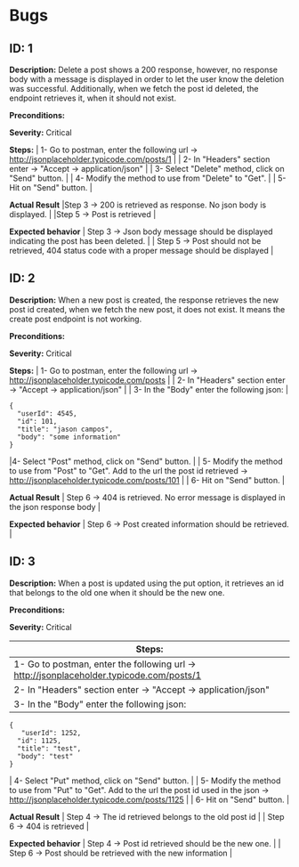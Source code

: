 # Bugs

## ID: 1

**Description:**
Delete a post shows a 200 response, however, no response body with a message is displayed in order to let the user know the deletion was successful.
Additionally, when we fetch the post id deleted, the endpoint retrieves it, when it should not exist.

**Preconditions:**
 
**Severity:**
Critical


**Steps:**
| 1- Go to postman, enter the following url -> http://jsonplaceholder.typicode.com/posts/1 |
| 2- In "Headers" section enter -> "Accept -> application/json" |
| 3- Select "Delete" method, click on "Send" button. |
| 4- Modify the method to use from "Delete" to "Get". |
| 5- Hit on "Send" button. |

**Actual Result**
|Step 3 -> 200 is retrieved as response. No json body is displayed. |
|Step 5 -> Post is retrieved |

**Expected behavior**
| Step 3 -> Json body message should be displayed indicating the post has been deleted. |
| Step 5 -> Post should not be retrieved, 404 status code with a proper message should be displayed |



## ID: 2

**Description:**
When a new post is created, the response retrieves the new post id created, when we fetch the new post, it does not exist.
It means the create post endpoint is not working.

**Preconditions:**
 
**Severity:**
Critical


**Steps:**
| 1- Go to postman, enter the following url -> http://jsonplaceholder.typicode.com/posts |
| 2- In "Headers" section enter -> "Accept -> application/json" |
| 3- In the "Body" enter the following json: |
```shell
{
  "userId": 4545,
  "id": 101,
  "title": "jason campos",
  "body": "some information"
}
```
 |4- Select "Post" method, click on "Send" button. |
| 5- Modify the method to use from "Post" to "Get". Add to the url the post id retrieved -> http://jsonplaceholder.typicode.com/posts/101 |
| 6- Hit on "Send" button. |

**Actual Result**
| Step 6 -> 404 is retrieved. No error message is displayed in the json response body |

**Expected behavior**
| Step 6 -> Post created information should be retrieved. |


## ID: 3

**Description:**
When a post is updated using the put option, it retrieves an id that belongs to the old one when it should be the new one.

**Preconditions:**
 
**Severity:**
Critical


| Steps: |
| --- |
| 1- Go to postman, enter the following url -> http://jsonplaceholder.typicode.com/posts/1 |
| 2- In "Headers" section enter -> "Accept -> application/json" |
| 3- In the "Body" enter the following json: |
```shell
{
   "userId": 1252,
  "id": 1125,
  "title": "test",
  "body": "test"
}
```
| 4- Select "Put" method, click on "Send" button. |
| 5- Modify the method to use from "Put" to "Get". Add to the url the post id used in the json -> http://jsonplaceholder.typicode.com/posts/1125 |
| 6- Hit on "Send" button. |

**Actual Result**
| Step 4 -> The id retrieved belongs to the old post id |
| Step 6 -> 404 is retrieved |

**Expected behavior**
| Step 4 -> Post id retrieved should be the new one. |
| Step 6 -> Post should be retrieved with the new information |